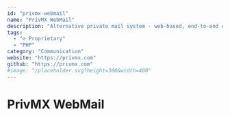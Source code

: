 ```yaml
---
id: "privmx-webmail"
name: "PrivMX WebMail"
description: "Alternative private mail system - web-based, end-to-end encrypted by design, self-hosted, decentralized, uses independent PKI. Easy to install and administrate, freeware, open-source."
tags:
  - "⊘ Proprietary"
  - "PHP"
category: "Communication"
website: "https://privmx.com"
github: "https://privmx.com"
#image: "/placeholder.svg?height=300&width=400"
---
```


# PrivMX WebMail
